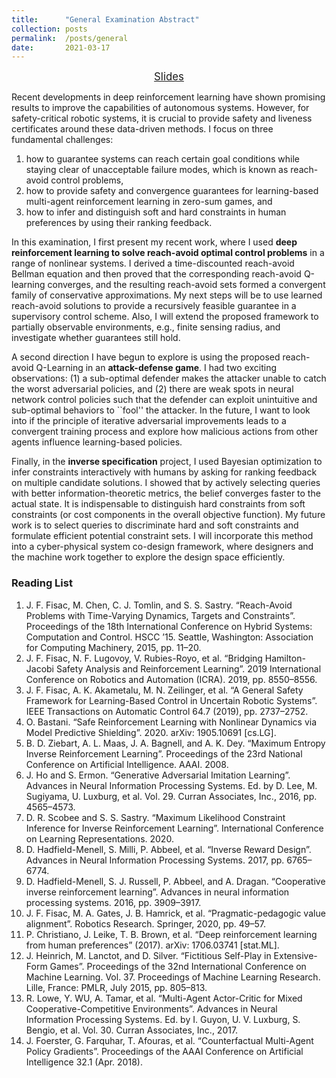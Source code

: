 ```yaml
---
title: 		"General Examination Abstract"
collection:	posts
permalink: 	/posts/general
date: 		2021-03-17
---
```


<center>
	<a href="/files/generalExam.pdf" target="_blank" class="btn btn-danger">
		<span style="font-size: 120%;">
		    Slides
		</span>
	</a>
</center>

Recent developments in deep reinforcement learning have shown promising results to improve the capabilities of autonomous systems. However, for safety-critical robotic systems, it is crucial to provide safety and liveness certificates around these data-driven methods. I focus on three fundamental challenges:
1. how to guarantee systems can reach certain goal conditions while staying clear of unacceptable failure modes, which is known as reach-avoid control problems,
2. how to provide safety and convergence guarantees for learning-based multi-agent reinforcement learning in zero-sum games, and
3. how to infer and distinguish soft and hard constraints in human preferences by using their ranking feedback.

In this examination, I first present my recent work, where I used **deep reinforcement learning to solve reach-avoid optimal control problems** in a range of nonlinear systems. I derived a time-discounted reach-avoid Bellman equation and then proved that the corresponding reach-avoid Q-learning converges, and the resulting reach-avoid sets formed a convergent family of conservative approximations. My next steps will be to use learned reach-avoid solutions to provide a recursively feasible guarantee in a supervisory control scheme. Also, I will extend the proposed framework to partially observable environments, e.g., finite sensing radius, and investigate whether guarantees still hold.

A second direction I have begun to explore is using the proposed reach-avoid Q-Learning in an **attack-defense game**. I had two exciting observations: (1) a sub-optimal defender makes the attacker unable to catch the worst adversarial policies, and (2) there are weak spots in neural network control policies such that the defender can exploit unintuitive and sub-optimal behaviors to ``fool'' the attacker. In the future, I want to look into if the principle of iterative adversarial improvements leads to a convergent training process and explore how malicious actions from other agents influence learning-based policies.

Finally, in the **inverse specification** project, I used Bayesian optimization to infer constraints interactively with humans by asking for ranking feedback on multiple candidate solutions. I showed that by actively selecting queries with better information-theoretic metrics, the belief converges faster to the actual state. It is indispensable to distinguish hard constraints from soft constraints (or cost components in the overall objective function). My future work is to select queries to discriminate hard and soft constraints and formulate efficient potential constraint sets. I will incorporate this method into a cyber-physical system co-design framework, where designers and the machine work together to explore the design space efficiently.


### Reading List
1. J. F. Fisac, M. Chen, C. J. Tomlin, and S. S. Sastry. “Reach-Avoid Problems with Time-Varying Dynamics, Targets and Constraints”. Proceedings of the 18th International Conference on Hybrid Systems: Computation and Control. HSCC ’15. Seattle, Washington: Association for Computing Machinery, 2015, pp. 11–20.
2. J. F. Fisac, N. F. Lugovoy, V. Rubies-Royo, et al. “Bridging Hamilton-Jacobi Safety Analysis and Reinforcement Learning”. 2019 International Conference on Robotics and Automation (ICRA). 2019, pp. 8550–8556.
3. J. F. Fisac, A. K. Akametalu, M. N. Zeilinger, et al. “A General Safety Framework for Learning-Based Control in Uncertain Robotic Systems”. IEEE Transactions on Automatic Control 64.7 (2019), pp. 2737–2752.
4. O. Bastani. “Safe Reinforcement Learning with Nonlinear Dynamics via Model Predictive Shielding”. 2020. arXiv: 1905.10691 [cs.LG].
5. B. D. Ziebart, A. L. Maas, J. A. Bagnell, and A. K. Dey. “Maximum Entropy Inverse Reinforcement Learning”. Proceedings of the 23rd National Conference on Artificial Intelligence. AAAI. 2008.
6. J. Ho and S. Ermon. “Generative Adversarial Imitation Learning”. Advances in Neural Information Processing Systems. Ed. by D. Lee, M. Sugiyama, U. Luxburg, et al. Vol. 29. Curran Associates, Inc., 2016, pp. 4565–4573.
7. D. R. Scobee and S. S. Sastry. “Maximum Likelihood Constraint Inference for Inverse Reinforcement Learning”. International Conference on Learning Representations. 2020.
8. D. Hadfield-Menell, S. Milli, P. Abbeel, et al. “Inverse Reward Design”. Advances in Neural Information Processing Systems. 2017, pp. 6765–6774.
9. D. Hadfield-Menell, S. J. Russell, P. Abbeel, and A. Dragan. “Cooperative inverse reinforcement learning”. Advances in neural information processing systems. 2016, pp. 3909–3917.
10. J. F. Fisac, M. A. Gates, J. B. Hamrick, et al. “Pragmatic-pedagogic value alignment”. Robotics Research. Springer, 2020, pp. 49–57.
11. P. Christiano, J. Leike, T. B. Brown, et al. “Deep reinforcement learning from human preferences” (2017). arXiv: 1706.03741 [stat.ML].
12. J. Heinrich, M. Lanctot, and D. Silver. “Fictitious Self-Play in Extensive-Form Games”. Proceedings of the 32nd International Conference on Machine Learning. Vol. 37. Proceedings of Machine Learning Research. Lille, France: PMLR, July 2015, pp. 805–813.
13. R. Lowe, Y. WU, A. Tamar, et al. “Multi-Agent Actor-Critic for Mixed Cooperative-Competitive Environments”. Advances in Neural Information Processing Systems. Ed. by I. Guyon, U. V. Luxburg, S. Bengio, et al. Vol. 30. Curran Associates, Inc., 2017.
14. J. Foerster, G. Farquhar, T. Afouras, et al. “Counterfactual Multi-Agent Policy Gradients”. Proceedings of the AAAI Conference on Artificial Intelligence 32.1 (Apr. 2018).